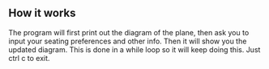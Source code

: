 ## How it works
The program will first print out the diagram of the plane, then ask you to
input your seating preferences and other info. Then it will show you the 
updated diagram. This is done in a while loop so it will keep doing this. Just ctrl c to exit.
